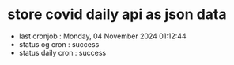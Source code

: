# store covid daily api as json data

- last cronjob : Monday, 04 November 2024 01:12:44
- status og cron : success
- status daily cron : success
      
      